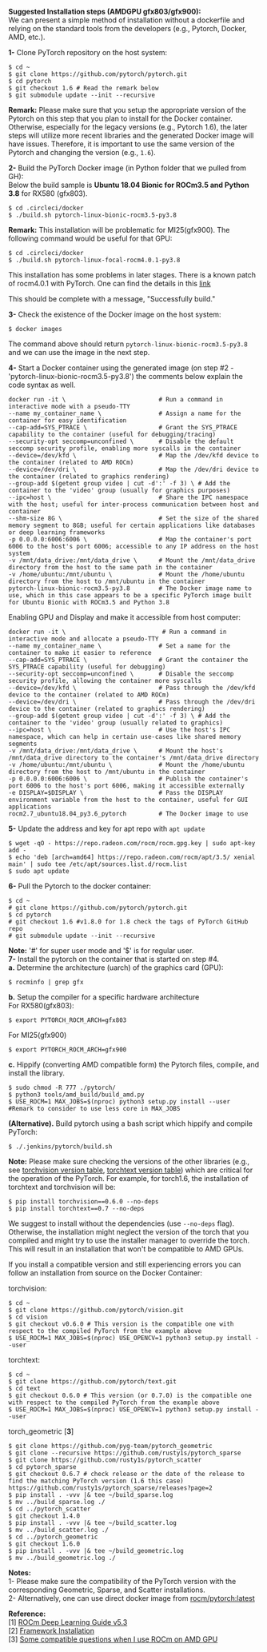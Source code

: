 **Suggested Installation steps (AMDGPU gfx803/gfx900):**  
We can present a simple method of installation without a dockerfile and relying on the standard tools from the developers (e.g., Pytorch, Docker, AMD, etc.).  

**1-** Clone PyTorch repository on the host system:  
```
$ cd ~  
$ git clone https://github.com/pytorch/pytorch.git  
$ cd pytorch  
$ git checkout 1.6 # Read the remark below
$ git submodule update --init --recursive
```
__Remark:__ Please make sure that you setup the appropriate version of the Pytorch on this step that you plan to install for the Docker container. Otherwise, especially for the legacy versions (e.g., Pytorch 1.6), the later steps will utilize more recent libraries and the generated Docker image will have issues. Therefore, it is important to use the same version of the Pytorch and changing the version (e.g., `1.6`). 


**2-** Build the PyTorch Docker image (in Python folder that we pulled from GH):  
Below the build sample is __Ubuntu 18.04 Bionic for ROCm3.5 and Python 3.8__ for RX580 (gfx803).  
```
$ cd .circleci/docker
$ ./build.sh pytorch-linux-bionic-rocm3.5-py3.8
```
__Remark:__ This installation will be problematic for MI25(gfx900). The following command would be useful for that GPU:
```
$ cd .circleci/docker
$ ./build.sh pytorch-linux-focal-rocm4.0.1-py3.8
```
This installation has some problems in later stages. There is a known patch of rocm4.0.1 with PyTorch. One can find the details in this [link](https://github.com/pytorch/pytorch/commit/51526332583ceaebdeef697322a9a8b2b20427f3)

This should be complete with a message, "Successfully build."  

**3-** Check the existence of the Docker image on the host system:  
```
$ docker images
```
The command above should return `pytorch-linux-bionic-rocm3.5-py3.8` and we can use the image in the next step.

**4-** Start a Docker container using the generated image (on step #2 - 'pytorch-linux-bionic-rocm3.5-py3.8') the comments below explain the code syntax as well.  
  
```
docker run -it \                          # Run a command in interactive mode with a pseudo-TTY 
--name my_container_name \                # Assign a name for the container for easy identification
--cap-add=SYS_PTRACE \                    # Grant the SYS_PTRACE capability to the container (useful for debugging/tracing)
--security-opt seccomp=unconfined \       # Disable the default seccomp security profile, enabling more syscalls in the container
--device=/dev/kfd \                       # Map the /dev/kfd device to the container (related to AMD ROCm)
--device=/dev/dri \                       # Map the /dev/dri device to the container (related to graphics rendering)
--group-add $(getent group video | cut -d':' -f 3) \ # Add the container to the 'video' group (usually for graphics purposes)
--ipc=host \                              # Share the IPC namespace with the host; useful for inter-process communication between host and container
--shm-size 8G \                           # Set the size of the shared memory segment to 8GB; useful for certain applications like databases or deep learning frameworks
-p 0.0.0.0:6006:6006 \                    # Map the container's port 6006 to the host's port 6006; accessible to any IP address on the host system
-v /mnt/data_drive:/mnt/data_drive \      # Mount the /mnt/data_drive directory from the host to the same path in the container
-v /home/ubuntu:/mnt/ubuntu \             # Mount the /home/ubuntu directory from the host to /mnt/ubuntu in the container
pytorch-linux-bionic-rocm3.5-py3.8        # The Docker image name to use, which in this case appears to be a specific PyTorch image built for Ubuntu Bionic with ROCm3.5 and Python 3.8
```
Enabling GPU and Display and make it accessible from host computer:  
```
docker run -it \                           # Run a command in interactive mode and allocate a pseudo-TTY 
--name my_container_name \                # Set a name for the container to make it easier to reference
--cap-add=SYS_PTRACE \                    # Grant the container the SYS_PTRACE capability (useful for debugging)
--security-opt seccomp=unconfined \       # Disable the seccomp security profile, allowing the container more syscalls
--device=/dev/kfd \                       # Pass through the /dev/kfd device to the container (related to AMD ROCm)
--device=/dev/dri \                       # Pass through the /dev/dri device to the container (related to graphics rendering)
--group-add $(getent group video | cut -d':' -f 3) \ # Add the container to the 'video' group (usually related to graphics)
--ipc=host \                              # Use the host's IPC namespace, which can help in certain use-cases like shared memory segments
-v /mnt/data_drive:/mnt/data_drive \      # Mount the host's /mnt/data_drive directory to the container's /mnt/data_drive directory
-v /home/ubuntu:/mnt/ubuntu \             # Mount the /home/ubuntu directory from the host to /mnt/ubuntu in the container
-p 0.0.0.0:6006:6006 \                    # Publish the container's port 6006 to the host's port 6006, making it accessible externally
-e DISPLAY=$DISPLAY \                     # Pass the DISPLAY environment variable from the host to the container, useful for GUI applications
rocm2.7_ubuntu18.04_py3.6_pytorch         # The Docker image to use
```

**5-** Update the address and key for apt repo with `apt update`
```
$ wget -qO - https://repo.radeon.com/rocm/rocm.gpg.key | sudo apt-key add -
$ echo 'deb [arch=amd64] https://repo.radeon.com/rocm/apt/3.5/ xenial main' | sudo tee /etc/apt/sources.list.d/rocm.list
$ sudo apt update
```

**6-** Pull the Pytorch to the docker container:
```
$ cd ~  
# git clone https://github.com/pytorch/pytorch.git  
$ cd pytorch  
# git checkout 1.6 #v1.8.0 for 1.8 check the tags of PyTorch GitHub repo
# git submodule update --init --recursive
```
__Note:__ '#' for super user mode and '$' is for regular user.  
**7-** Install the pytorch on the container that is started on step #4.  
**a.** Determine the architecture (uarch) of the graphics card (GPU):
```
$ rocminfo | grep gfx
```

**b.** Setup the compiler for a specific hardware architecture  
For RX580(gfx803):
```
$ export PYTORCH_ROCM_ARCH=gfx803
```
For MI25(gfx900)  
```
$ export PYTORCH_ROCM_ARCH=gfx900
```

**c.**  Hippify (converting AMD compatible form) the Pytorch files, compile, and install the library.
```
$ sudo chmod -R 777 ./pytorch/
$ python3 tools/amd_build/build_amd.py
$ USE_ROCM=1 MAX_JOBS=$(nproc) python3 setup.py install --user  #Remark to consider to use less core in MAX_JOBS
```

**(Alternative).** Build pytorch using a bash script which hippify and compile PyTorch:  
```
$ ./.jenkins/pytorch/build.sh
```

__Note:__ Please make sure checking the versions of the other libraries (e.g., see [torchvision version table](https://pypi.org/project/torchvision/), [torchtext version table](https://pypi.org/project/torchtext/)) which are critical for the operation of the PyTorch. For example, for torch1.6, the installation of torchtext and torchvision will be:  

```
$ pip install torchvision==0.6.0 --no-deps
$ pip install torchtext==0.7 --no-deps
```

We suggest to install without the dependencies (use `--no-deps` flag). Otherwise, the installation might neglect the version of the torch that you compiled and might try to use the installer manager to override the torch. This will result in an installation that won't be compatible to AMD GPUs.

If you install a compatible version and still experiencing errors you can follow an installation from source on the Docker Container:  

torchvision:
```
$ cd ~
$ git clone https://github.com/pytorch/vision.git
$ cd vision
$ git checkout v0.6.0 # This version is the compatible one with respect to the compiled PyTorch from the example above
$ USE_ROCM=1 MAX_JOBS=$(nproc) USE_OPENCV=1 python3 setup.py install --user
```

torchtext:
```
$ cd ~
$ git clone https://github.com/pytorch/text.git
$ cd text
$ git checkout 0.6.0 # This version (or 0.7.0) is the compatible one with respect to the compiled PyTorch from the example above
$ USE_ROCM=1 MAX_JOBS=$(nproc) USE_OPENCV=1 python3 setup.py install --user
```

torch_geometric [__3__]
```
$ git clone https://github.com/pyg-team/pytorch_geometric
$ git clone --recursive https://github.com/rusty1s/pytorch_sparse
$ git clone https://github.com/rusty1s/pytorch_scatter
$ cd pytorch_sparse
$ git checkout 0.6.7 # check release or the date of the release to find the matching PyTorch version (1.6 this case) https://github.com/rusty1s/pytorch_sparse/releases?page=2
$ pip install . -vvv |& tee ~/build_sparse.log
$ mv ../build_sparse.log ./
$ cd ../pytorch_scatter
$ git checkout 1.4.0
$ pip install . -vvv |& tee ~/build_scatter.log
$ mv ../build_scatter.log ./
$ cd ../pytorch_geometric
$ git checkout 1.6.0
$ pip install . -vvv |& tee ~/build_geometric.log 
$ mv ../build_geometric.log ./
```
__Notes:__  
1- Please make sure the compatibility of the PyTorch version with the corresponding Geometric, Sparse, and Scatter installations.  
2- Alternatively, one can use direct docker image from [rocm/pytorch:latest](https://hub.docker.com/r/rocm/pytorch)

**Reference:**  
[1] [ROCm Deep Learning Guide v5.3](https://hub.docker.com/r/rocm/pytorch)  
[2] [Framework Installation](https://docs.amd.com/bundle/ROCm-Deep-Learning-Guide-v5.3/page/Frameworks_Installation.html)  <br/>
[3] [Some compatible questions when I use ROCm on AMD GPU](https://github.com/pyg-team/pytorch_geometric/discussions/6370)
